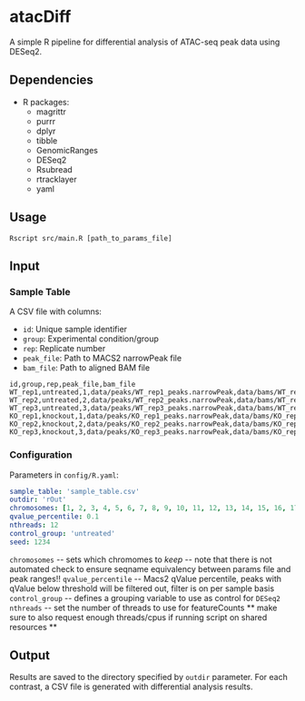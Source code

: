 # atacDiff

A simple R pipeline for differential analysis of ATAC-seq peak data using DESeq2.

## Dependencies

- R packages:
  - magrittr
  - purrr
  - dplyr
  - tibble
  - GenomicRanges
  - DESeq2
  - Rsubread
  - rtracklayer
  - yaml

## Usage

```
Rscript src/main.R [path_to_params_file]
```

## Input

### Sample Table

A CSV file with columns:
- `id`: Unique sample identifier
- `group`: Experimental condition/group
- `rep`: Replicate number
- `peak_file`: Path to MACS2 narrowPeak file
- `bam_file`: Path to aligned BAM file

```
id,group,rep,peak_file,bam_file
WT_rep1,untreated,1,data/peaks/WT_rep1_peaks.narrowPeak,data/bams/WT_rep1.bam
WT_rep2,untreated,2,data/peaks/WT_rep2_peaks.narrowPeak,data/bams/WT_rep2.bam
WT_rep3,untreated,3,data/peaks/WT_rep3_peaks.narrowPeak,data/bams/WT_rep3.bam
KO_rep1,knockout,1,data/peaks/KO_rep1_peaks.narrowPeak,data/bams/KO_rep1.bam
KO_rep2,knockout,2,data/peaks/KO_rep2_peaks.narrowPeak,data/bams/KO_rep2.bam
KO_rep3,knockout,3,data/peaks/KO_rep3_peaks.narrowPeak,data/bams/KO_rep3.bam 
```

### Configuration

Parameters in `config/R.yaml`:

```yaml
sample_table: 'sample_table.csv'
outdir: 'rOut'
chromosomes: [1, 2, 3, 4, 5, 6, 7, 8, 9, 10, 11, 12, 13, 14, 15, 16, 17, 18, 19, X, Y]
qvalue_percentile: 0.1
nthreads: 12
control_group: 'untreated'
seed: 1234
```

`chromosomes` -- sets which chromomes to *keep* -- note that there is not automated check to ensure seqname equivalency between params file and peak ranges!! 
`qvalue_percentile` -- Macs2 qValue percentile, peaks with qValue below threshold will be filtered out, filter is on per sample basis
`control_group` -- defines a grouping variable to use as control for `DESeq2`
`nthreads` -- set the number of threads to use for featureCounts ** make sure to also request enough threads/cpus if running script on shared resources **

## Output

Results are saved to the directory specified by `outdir` parameter. For each contrast, a CSV file is generated with differential analysis results. 